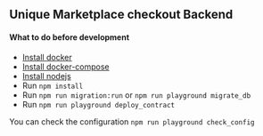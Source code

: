## Unique Marketplace checkout Backend

#### What to do before development

- [Install docker](https://docs.docker.com/engine/install/)
- [Install docker-compose](https://docs.docker.com/compose/install/)
- [Install nodejs](https://nodejs.org/en/download/)
- Run `npm install`
- Run `npm run migration:run` or `npm run playground migrate_db`
- Run `npm run playground deploy_contract`

You can check the configuration `npm run playground check_config`
